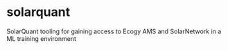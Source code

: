 # solarquant
SolarQuant tooling for gaining access to Ecogy AMS and SolarNetwork in a ML training environment
